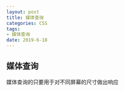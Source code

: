 ```yaml
---
layout: post
title: 媒体查询
categories: CSS
tags: 
- 媒体查询
date: 2019-6-18
---
```


## 媒体查询

媒体查询的只要用于对不同屏幕的尺寸做出响应

